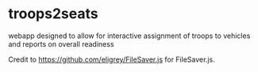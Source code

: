 # troops2seats
webapp designed to allow for interactive assignment of troops to vehicles and reports on overall readiness


Credit to <https://github.com/eligrey/FileSaver.js> for FileSaver.js.
